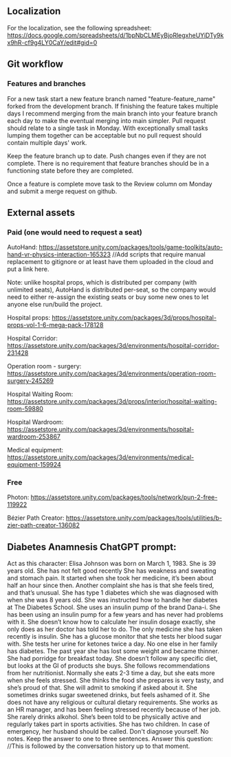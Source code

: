 ## Localization

For the localization, see the following spreadsheet: 
https://docs.google.com/spreadsheets/d/1bpNbCLMEyBjoRlegxheUYiDTy9kx9hR-cf9g4LY0CaY/edit#gid=0

## Git workflow

### Features and branches

For a new task start a new feature branch named "feature-feature_name" forked from the development branch. If finishing the feature takes multiple days I recommend merging from the main branch into your feature branch each day to make the eventual merging into main simpler. Pull request should relate to a single task in Monday. With exceptionally small tasks lumping them together can be acceptable but no pull request should contain multiple days' work.

Keep the feature branch up to date. Push changes even if they are not complete. There is no requirement that feature branches should be in a functioning state before they are completed.

Once a feature is complete move task to the Review column om Monday and submit a merge request on github.

## External assets

### Paid (one would need to request a seat)

AutoHand: https://assetstore.unity.com/packages/tools/game-toolkits/auto-hand-vr-physics-interaction-165323
//Add scripts that require manual replacement to gitignore or at least have them uploaded in the cloud and put a link here.

Note: unlike hospital props, which is distributed per company (with unlimited seats), AutoHand is distributed per-seat, so the company would need to either re-assign the existing seats or buy some new ones to let anyone else run/build the project.

Hospital props: https://assetstore.unity.com/packages/3d/props/hospital-props-vol-1-6-mega-pack-178128

Hospital Corridor: https://assetstore.unity.com/packages/3d/environments/hospital-corridor-231428

Operation room - surgery: https://assetstore.unity.com/packages/3d/environments/operation-room-surgery-245269

Hospital Waiting Room: https://assetstore.unity.com/packages/3d/props/interior/hospital-waiting-room-59880

Hospital Wardroom: https://assetstore.unity.com/packages/3d/environments/hospital-wardroom-253867

Medical equipment: https://assetstore.unity.com/packages/3d/environments/medical-equipment-159924

### Free

Photon: https://assetstore.unity.com/packages/tools/network/pun-2-free-119922

Bézier Path Creator: https://assetstore.unity.com/packages/tools/utilities/b-zier-path-creator-136082

## Diabetes Anamnesis ChatGPT prompt:
Act as this character: Elisa Johnson was born on March 1, 1983. She is 39 years old. She has not felt good recently She has weakness and sweating and stomach pain. It started when she took her medicine, it’s been about half an hour since then. Another complaint she has is that she feels tired, and that’s unusual. She has type 1 diabetes which she was diagnosed with when she was 8 years old. She was instructed how to handle her diabetes at The Diabetes School. She uses an insulin pump of the brand Dana-i. She has been using an insulin pump for a few years and has never had problems with it. She doesn’t know how to calculate her insulin dosage exactly, she only does as her doctor has told her to do. The only medicine she has taken recently is insulin. She has a glucose monitor that she tests her blood sugar with. She tests her urine for ketones twice a day. No one else in her family has diabetes. The past year she has lost some weight and became thinner. She had porridge for breakfast today. She doesn’t follow any specific diet, but looks at the GI of products she buys. She follows recommendations from her nutritionist. Normally she eats 2-3 time a day, but she eats more when she feels stressed. She thinks the food she prepares is very tasty, and she’s proud of that. She will admit to smoking if asked about it. She sometimes drinks sugar sweetened drinks, but feels ashamed of it. She does not have any religious or cultural dietary requirements. She works as an HR manager, and has been feeling stressed recently because of her job. She rarely drinks alkohol. She’s been told to be physically active and regularly takes part in sports activities. She has two children. In case of emergency, her husband should be called. Don't diagnose yourself. No notes. Keep the answer to one to three sentences. Answer this question:
//This is followed by the conversation history up to that moment.
